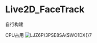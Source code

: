 # Live2D_FaceTrack

自行构建

CPU占用
![LJZ6P)3PSE8SA($WO1DX{}7](https://user-images.githubusercontent.com/26276037/163710518-442e65b0-3d95-4377-b9a5-99a9997d272a.png)
